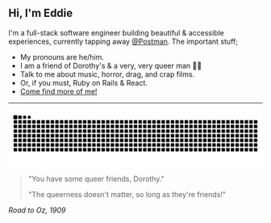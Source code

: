 ## Hi, I'm Eddie

I'm a full-stack software engineer building beautiful & accessible experiences, currently tapping away [@Postman](https://www.postman.com/). The important stuff;

- My pronouns are he/him.
- I am a friend of Dorothy's & a very, very queer man 🏳️‍🌈
- Talk to me about music, horror, drag, and crap films.
- Or, if you must, Ruby on Rails & React.
- [Come find more of me!](https://www.delete44.com)

---

<picture>
  <source media="(prefers-color-scheme: dark)" srcset="https://raw.githubusercontent.com/delete-44/delete-44/output/github-contribution-grid-snake-dark.svg">
  <source media="(prefers-color-scheme: light)" srcset="https://raw.githubusercontent.com/delete-44/delete-44/output/github-contribution-grid-snake.svg">
  <img alt="github contribution grid snake animation" src="https://raw.githubusercontent.com/delete-44/delete-44/output/github-contribution-grid-snake.svg">
</picture>

> <p>"You have some queer friends, Dorothy."</p>
> <p>"The queerness doesn't matter, so long as they're friends!"</p>

_Road to Oz, 1909_
